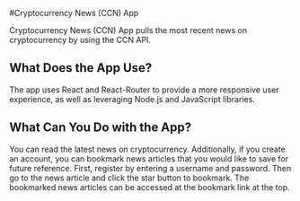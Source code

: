 #Cryptocurrency News (CCN) App

Cryptocurrency News (CCN) App pulls the most recent news on cryptocurrency by using the
CCN API.

What Does the App Use?
----
The app uses React and React-Router to provide a more responsive user experience, as well as leveraging Node.js and JavaScript libraries.

What Can You Do with the App?
----
You can read the latest news on cryptocurrency. Additionally, if you create an account, you can bookmark news articles  that you would like to save for future reference. First, register by entering a username and password. Then go to the news article and click the star button to bookmark. The bookmarked news articles can be accessed at the bookmark link at the top.


